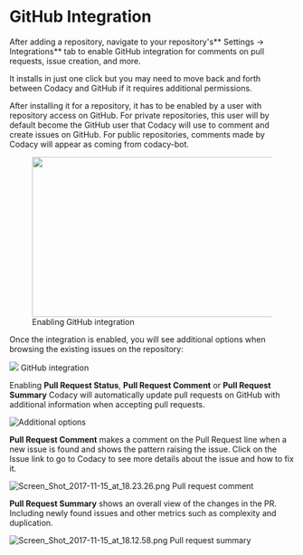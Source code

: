 # GitHub Integration

After adding a repository, navigate to your repository's** Settings -&gt; Integrations** tab to enable GitHub integration for comments on pull requests, issue creation, and more.

It installs in just one click but you may need to move back and forth between Codacy and GitHub if it requires additional permissions.

After installing it for a repository, it has to be enabled by a user with repository access on GitHub. For private repositories, this user will by default become the GitHub user that Codacy will use to comment and create issues on GitHub. For public repositories, comments made by Codacy will appear as coming from codacy-bot.

<figure>
<img src="/images/Aug-10-2017_17-47-06.gif" width="669" height="283" alt="" /><figcaption><span class="wysiwyg-font-size-small">Enabling GitHub integration</span></figcaption>
</figure>


Once the integration is enabled, you will see additional options when browsing the existing issues on the repository:

![](/hc/en-us/article_attachments/115000333565/Screen_Shot_2016-12-27_at_12.11.35.png)
GitHub integration


Enabling **Pull Request Status**, **Pull Request Comment** or **Pull Request Summary** Codacy will automatically update pull requests on GitHub with additional information when accepting pull requests.

![Additional options](/images/Screen_Shot_2017-11-15_at_17.50.49.png)

**Pull Request Comment** makes a comment on the Pull Request line when a new issue is found and shows the pattern raising the issue. Click on the Issue link to go to Codacy to see more details about the issue and how to fix it.

![Screen\_Shot\_2017-11-15\_at\_18.23.26.png](/images/Screen_Shot_2017-11-15_at_18.23.26.png)
Pull request comment


**Pull Request Summary** shows an overall view of the changes in the PR. Including newly found issues and other metrics such as complexity and duplication. 

![Screen\_Shot\_2017-11-15\_at\_18.12.58.png](/images/Screen_Shot_2017-11-15_at_18.12.58.png)
Pull request summary
